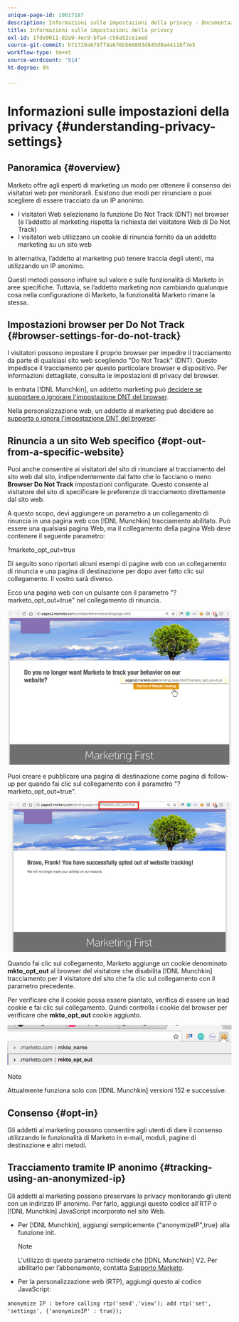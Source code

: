 ```yaml
---
unique-page-id: 10617187
description: Informazioni sulle impostazioni della privacy - Documentazione di Marketo - Documentazione del prodotto
title: Informazioni sulle impostazioni della privacy
exl-id: 1fde9011-02a9-4ec9-bfa4-c56a52ce1eed
source-git-commit: b71729a678ff4a676bb60803d845d0a44118f7e5
workflow-type: tm+mt
source-wordcount: '514'
ht-degree: 0%

---
```


# Informazioni sulle impostazioni della privacy {#understanding-privacy-settings}

## Panoramica {#overview}

Marketo offre agli esperti di marketing un modo per ottenere il consenso dei visitatori web per monitorarli. Esistono due modi per rinunciare o puoi scegliere di essere tracciato da un IP anonimo.

* I visitatori Web selezionano la funzione Do Not Track (DNT) nel browser (e l’addetto al marketing rispetta la richiesta del visitatore Web di Do Not Track)
* I visitatori web utilizzano un cookie di rinuncia fornito da un addetto marketing su un sito web

In alternativa, l’addetto al marketing può tenere traccia degli utenti, ma utilizzando un IP anonimo.

Questi metodi possono influire sul valore e sulle funzionalità di Marketo in aree specifiche. Tuttavia, se l’addetto marketing _non_ cambiando qualunque cosa nella configurazione di Marketo, la funzionalità Marketo rimane la stessa.

## Impostazioni browser per Do Not Track {#browser-settings-for-do-not-track}

I visitatori possono impostare il proprio browser per impedire il tracciamento da parte di qualsiasi sito web scegliendo &quot;Do Not Track&quot; (DNT). Questo impedisce il tracciamento per questo particolare browser e dispositivo. Per informazioni dettagliate, consulta le impostazioni di privacy del browser.

In entrata [!DNL Munchkin], un addetto marketing può [decidere se supportare o ignorare l&#39;impostazione DNT del browser](/help/marketo/product-docs/administration/settings/edit-do-not-track-browser-support-settings.md).

Nella personalizzazione web, un addetto al marketing può decidere se [supporta o ignora l&#39;impostazione DNT del browser](/help/marketo/product-docs/web-personalization/getting-started/setting-web-personalization-to-do-not-track.md).

## Rinuncia a un sito Web specifico {#opt-out-from-a-specific-website}

Puoi anche consentire ai visitatori del sito di rinunciare al tracciamento del sito web dal sito, indipendentemente dal fatto che lo facciano o meno **Browser Do Not Track** impostazioni configurate. Questo consente al visitatore del sito di specificare le preferenze di tracciamento direttamente dal sito web.

A questo scopo, devi aggiungere un parametro a un collegamento di rinuncia in una pagina web con [!DNL Munchkin] tracciamento abilitato. Può essere una qualsiasi pagina Web, ma il collegamento della pagina Web deve contenere il seguente parametro:

?marketo_opt_out=true

Di seguito sono riportati alcuni esempi di pagine web con un collegamento di rinuncia e una pagina di destinazione per dopo aver fatto clic sul collegamento. Il vostro sarà diverso.

Ecco una pagina web con un pulsante con il parametro &quot;?marketo_opt_out=true&quot; nel collegamento di rinuncia.

![](assets/understanding-privacy-settings-1.png)

Puoi creare e pubblicare una pagina di destinazione come pagina di follow-up per quando fai clic sul collegamento con il parametro &quot;?marketo_opt_out=true&quot;.

![](assets/understanding-privacy-settings-2.png)

Quando fai clic sul collegamento, Marketo aggiunge un cookie denominato **mkto_opt_out** al browser del visitatore che disabilita [!DNL Munchkin] tracciamento per il visitatore del sito che fa clic sul collegamento con il parametro precedente.

Per verificare che il cookie possa essere piantato, verifica di essere un lead cookie e fai clic sul collegamento. Quindi controlla i cookie del browser per verificare che **mkto_opt_out** cookie aggiunto.

![](assets/understanding-privacy-settings-3.png)

>[!NOTE]
>
>Attualmente funziona solo con [!DNL Munchkin] versioni 152 e successive.

## Consenso {#opt-in}

Gli addetti al marketing possono consentire agli utenti di dare il consenso utilizzando le funzionalità di Marketo in e-mail, moduli, pagine di destinazione e altri metodi.

## Tracciamento tramite IP anonimo {#tracking-using-an-anonymized-ip}

Gli addetti al marketing possono preservare la privacy monitorando gli utenti con un indirizzo IP anonimo. Per farlo, aggiungi questo codice all’RTP o [!DNL Munchkin] JavaScript incorporato nel sito Web.

* Per [!DNL Munchkin], aggiungi semplicemente {&quot;anonymizeIP&quot;,true} alla funzione init.

  >[!NOTE]
  >
  >L&#39;utilizzo di questo parametro richiede che [!DNL Munchkin] V2. Per abilitarlo per l’abbonamento, contatta [Supporto Marketo](https://nation.marketo.com/community/support_solutions).

* Per la personalizzazione web (RTP), aggiungi questo al codice JavaScript:

`anonymize IP : before calling rtp('send','view'); add rtp('set', 'settings', {'anonymizeIP' : true});`
